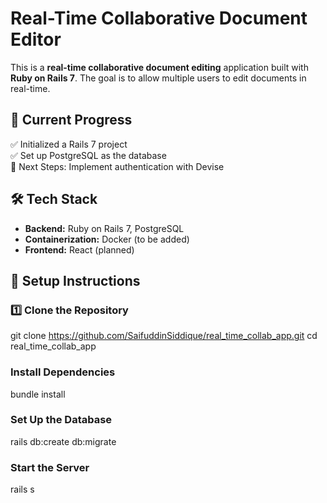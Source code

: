 # Real-Time Collaborative Document Editor

This is a **real-time collaborative document editing** application built with **Ruby on Rails 7**. The goal is to allow multiple users to edit documents in real-time.

## 🚀 Current Progress

✅ Initialized a Rails 7 project  
✅ Set up PostgreSQL as the database  
🔄 Next Steps: Implement authentication with Devise

## 🛠️ Tech Stack

- **Backend:** Ruby on Rails 7, PostgreSQL
- **Containerization:** Docker (to be added)
- **Frontend:** React (planned)

## 🔧 Setup Instructions

### 1️⃣ Clone the Repository

git clone https://github.com/SaifuddinSiddique/real_time_collab_app.git
cd real_time_collab_app

### Install Dependencies

bundle install

### Set Up the Database

rails db:create db:migrate

### Start the Server

rails s

